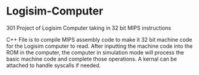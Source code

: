 # Logisim-Computer
301 Project of Logisim Computer taking in 32 bit MIPS instructions

C++ File is to compile MIPS assembly code to make it 32 bit machine code for the Logisim computer to read. After inputting the machine code into the ROM in the computer, the computer in simulation mode will process the basic machine code and complete those operations. A kernal can be attached to handle syscalls if needed.
